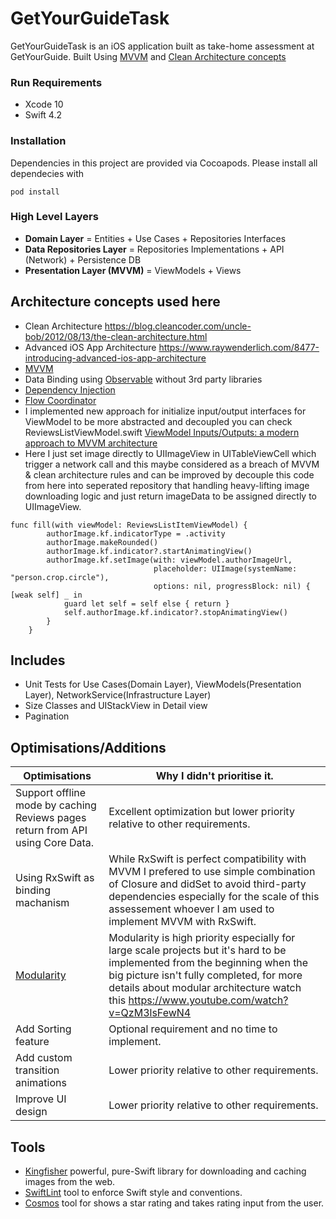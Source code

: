 # GetYourGuideTask
GetYourGuideTask is an iOS application built as take-home assessment at GetYourGuide. Built Using [MVVM](https://en.wikipedia.org/wiki/Model–view–viewmodel) and [Clean Architecture concepts](https://blog.cleancoder.com/uncle-bob/2012/08/13/the-clean-architecture.html)

### Run Requirements

* Xcode 10
* Swift 4.2

### Installation

Dependencies in this project are provided via Cocoapods. Please install all dependecies with

`
pod install
`

### High Level Layers

* **Domain Layer** = Entities + Use Cases + Repositories Interfaces
* **Data Repositories Layer** = Repositories Implementations + API (Network) + Persistence DB
* **Presentation Layer (MVVM)** = ViewModels + Views

## Architecture concepts used here
* Clean Architecture https://blog.cleancoder.com/uncle-bob/2012/08/13/the-clean-architecture.html
* Advanced iOS App Architecture https://www.raywenderlich.com/8477-introducing-advanced-ios-app-architecture
* [MVVM](https://en.wikipedia.org/wiki/Model–view–viewmodel)
* Data Binding using [Observable](ExampleMVVM/Presentation/Utils/Observable.swift) without 3rd party libraries 
* [Dependency Injection](ExampleMVVM/Application/DIContainer/AppDIContainer.swift)
* [Flow Coordinator](https://www.hackingwithswift.com/articles/71/how-to-use-the-coordinator-pattern-in-ios-apps)
* I implemented new approach for initialize input/output interfaces for ViewModel to be more abstracted and decoupled you can check ReviewsListViewModel.swift [ViewModel Inputs/Outputs: a modern approach to MVVM architecture](https://engineering.mercari.com/en/blog/entry/2019-06-12-120000/)
* Here I just set image directly to UIImageView in UITableViewCell which trigger a network call and this maybe considered as a breach of MVVM & clean architecture rules and can be improved by decouple this code from here into seperated repository that handling heavy-lifting image downloading logic and just return imageData to be assigned directly to UIImageView.
```
func fill(with viewModel: ReviewsListItemViewModel) {
        authorImage.kf.indicatorType = .activity
        authorImage.makeRounded()
        authorImage.kf.indicator?.startAnimatingView()
        authorImage.kf.setImage(with: viewModel.authorImageUrl,
                                placeholder: UIImage(systemName: "person.crop.circle"),
                                options: nil, progressBlock: nil) { [weak self] _ in
            guard let self = self else { return }
            self.authorImage.kf.indicator?.stopAnimatingView()
        }
    }
```

## Includes

* Unit Tests for Use Cases(Domain Layer), ViewModels(Presentation Layer), NetworkService(Infrastructure Layer)
* Size Classes and UIStackView in Detail view
* Pagination

## Optimisations/Additions

  Optimisations  | Why I didn't prioritise it.
  ------------- | ----------------------------
  Support offline mode by caching Reviews pages return from API using Core Data.  | Excellent optimization but lower priority relative to other requirements.
  Using RxSwift as binding machanism  |  While RxSwift is perfect compatibility with MVVM I prefered to use simple combination of Closure and didSet to avoid third-party dependencies especially for the scale of this assessement whoever I am used to implement MVVM with RxSwift.
  [Modularity](https://tech.olx.com/modular-architecture-in-ios-c1a1e3bff8e9)  |  Modularity is high priority especially for large scale projects but it's hard to be implemented from the beginning when the big picture isn't fully completed, for more details about modular architecture watch this https://www.youtube.com/watch?v=QzM3lsFewN4
  Add Sorting feature |  Optional requirement and no time to implement.
  Add custom transition animations   | Lower priority relative to other requirements.
  Improve UI design   | Lower priority relative to other requirements.

## Tools

* [Kingfisher](https://github.com/onevcat/Kingfisher) powerful, pure-Swift library for downloading and caching images from the web.
* [SwiftLint](https://github.com/realm/SwiftLint) tool to enforce Swift style and conventions.
* [Cosmos](https://github.com/evgenyneu/Cosmos) tool for shows a star rating and takes rating input from the user.
